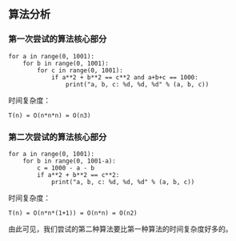 ## 算法分析
### 第一次尝试的算法核心部分
    for a in range(0, 1001):
        for b in range(0, 1001):
            for c in range(0, 1001):
                if a**2 + b**2 == c**2 and a+b+c == 1000:
                    print("a, b, c: %d, %d, %d" % (a, b, c))

时间复杂度：


    T(n) = O(n*n*n) = O(n3)

### 第二次尝试的算法核心部分
    for a in range(0, 1001):
        for b in range(0, 1001-a):
            c = 1000 - a - b
            if a**2 + b**2 == c**2:
                print("a, b, c: %d, %d, %d" % (a, b, c))

时间复杂度：

    T(n) = O(n*n*(1+1)) = O(n*n) = O(n2)

由此可见，我们尝试的第二种算法要比第一种算法的时间复杂度好多的。
